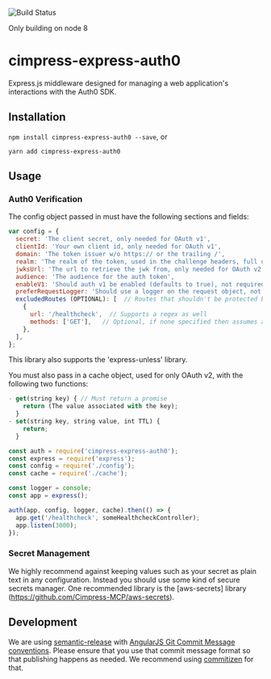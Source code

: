 ![Build Status](https://travis-ci.org/Cimpress-MCP/cimpress-express-auth0.svg?branch=master)

Only building on node 8

# cimpress-express-auth0
Express.js middleware designed for managing a web application's interactions with the Auth0 SDK.

## Installation
`npm install cimpress-express-auth0 --save`, or

`yarn add cimpress-express-auth0`

## Usage

### Auth0 Verification
The config object passed in must have the following sections and fields:

```js
var config = {
  secret: 'The client secret, only needed for OAuth v1',
  clientId: 'Your own client id, only needed for OAuth v1',
  domain: 'The token issuer w/o https:// or the trailing /',
  realm: 'The realm of the token, used in the challenge headers, full url (w/ https:// and  trailing /)',
  jwksUrl: 'The url to retrieve the jwk from, only needed for OAuth v2',
  audience: 'The audience for the auth token',
  enableV1: 'Should auth v1 be enabled (defaults to true), not required',
  preferRequestLogger: 'Should use a logger on the request object, not required',
  excludedRoutes (OPTIONAL): [  // Routes that shouldn't be protected by Auth0
    {
      url: '/healthcheck',  // Supports a regex as well
      methods: ['GET'],   // Optional, if none specified then assumes all methods shouldn't   use auth0
    },
  ],
};
```

This library also supports the 'express-unless' library.

You must also pass in a cache object, used for only OAuth v2, with the following two functions:
```js
- get(string key) { // Must return a promise
    return (The value associated with the key);
  }
- set(string key, string value, int TTL) {
    return;
  }
```

```js
const auth = require('cimpress-express-auth0');
const express = require('express');
const config = require('./config');
const cache = require('./cache');

const logger = console;
const app = express();

auth(app, config, logger, cache).then(() => {
  app.get('/healthcheck', someHealthcheckController);
  app.listen(3000);
});
```

### Secret Management
We highly recommend against keeping values such as your secret as plain text in any configuration. Instead you should use some kind of secure secrets manager. One recommended library is the [aws-secrets] library (https://github.com/Cimpress-MCP/aws-secrets).

## Development
We are using [semantic-release](https://github.com/semantic-release/semantic-release) with [AngularJS Git Commit Message conventions](https://docs.google.com/document/d/1QrDFcIiPjSLDn3EL15IJygNPiHORgU1_OOAqWjiDU5Y/edit). Please ensure that you use that commit message format so that publishing happens as needed. We recommend using [commitizen](https://github.com/commitizen/cz-cli) for that.

